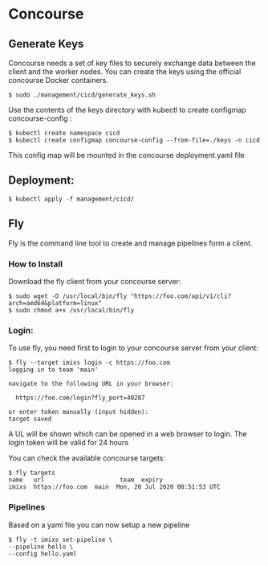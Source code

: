 # Concourse

## Generate Keys

Concourse needs a set of key files to securely exchange data between the client and the worker nodes.
You can create the keys using the official concourse Docker containers. 

	
	$ sudo ./management/cicd/generate_keys.sh
	

Use the contents of the keys directory with kubectl to create configmap concourse-config :


	$ kubectl create namespace cicd
	$ kubectl create configmap concourse-config --from-file=./keys -n cicd
	
This config map will be mounted in the concourse deployment.yaml file


## Deployment: 

	$ kubectl apply -f management/cicd/
	
	
## Fly

Fly is the command line tool to create and manage pipelines form a client.

### How to Install

Download the fly client from your concourse server:

	$ sudo wget -O /usr/local/bin/fly "https://foo.com/api/v1/cli?arch=amd64&platform=linux"
	$ sudo chmod a+x /usr/local/bin/fly
	
	
### Login:

To use fly, you need first to login to your concourse server from your client:

	$ fly --target imixs login -c https://foo.com	
	logging in to team 'main'
	
	navigate to the following URL in your browser:
	
	  https://foo.com/login?fly_port=40287
	
	or enter token manually (input hidden): 
	target saved
	

A UL will be shown which can be opened in a web browser to login. The login token will be valid for 24 hours

You can check the available concourse targets:

	$ fly targets
	name   url                     team  expiry                       
	imixs  https://foo.com  main  Mon, 20 Jul 2020 08:51:53 UTC
	
	
### Pipelines

Based on a yaml file you can now setup a new pipeline


	$ fly -t imixs set-pipeline \
    --pipeline hello \
    --config hello.yaml
	